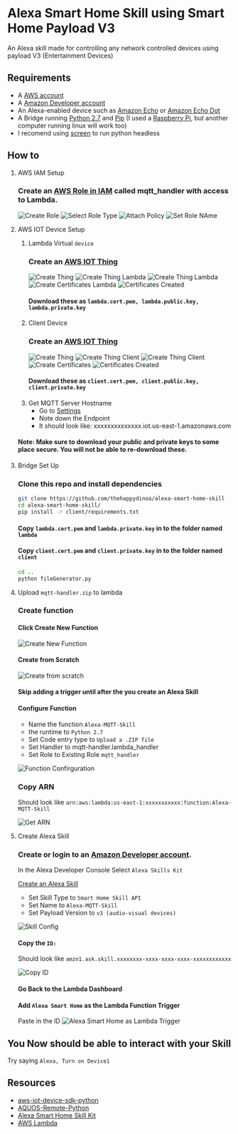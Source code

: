 # Alexa Smart Home Skill using Smart Home Payload V3
An Alexa skill made for controlling any network controlled devices using payload V3 (Entertainment Devices)

## Requirements 
* A [AWS account](https://aws.amazon.com/)
* A [Amazon Developer account](https://developer.amazon.com)
* An Alexa-enabled device such as [Amazon Echo](https://www.amazon.com/dp/B00X4WHP5E/) or [Amazon Echo Dot](https://www.amazon.com/dp/B01DFKC2SO/)
* A Bridge running [Python 2.7](https://www.python.org/downloads/) and [Pip](/installing-pip.md) (I used a [Raspberry Pi](https://www.raspberrypi.org/products/), but another computer running linux will work too)
* I recomend using [screen](/installing-screen.md) to run python headless

## How to
1. AWS IAM Setup

 	### Create an [AWS Role in IAM](https://console.aws.amazon.com/iam/homet) called mqtt_handler with access to Lambda.
	![Create Role](https://s3.amazonaws.com/alexa-smart-home-skill/IAM+Management+Console+Create+new+Role+Edit.png "AWS Create Role")
	![Select Role Type](https://s3.amazonaws.com/alexa-smart-home-skill/IAM+Management+Console+Select+Role+Type+Edit.png "AWS Select Role Type")
	![Attach Policy](https://s3.amazonaws.com/alexa-smart-home-skill/IAM+Management+Console+Attach+Policy.png "AWS Attach Policy")
	![Set Role NAme](https://s3.amazonaws.com/alexa-smart-home-skill/IAM+Management+Console+Set+role+name.png "AWS Set Role Name")
     
2. AWS IOT Device Setup

	1. Lambda Virtual `device` 
		### Create an [AWS IOT Thing](https://console.aws.amazon.com/iotv2/home#/thinghub)
		![Create Thing](https://s3.amazonaws.com/alexa-smart-home-skill/AWS+IoT+Create+New+Thing.png "AWS Create IOT Thing")
		![Create Thing Lambda](https://s3.amazonaws.com/alexa-smart-home-skill/AWS+IoT+Create+New+Thing_lambda.png "Lambda")
		![Create Thing Lambda](https://s3.amazonaws.com/alexa-smart-home-skill/AWS+IoT+Create+New+Thing_lambda_pt2.png)
		![Create Certificates Lambda](https://s3.amazonaws.com/alexa-smart-home-skill/AWS+IoT+Create+New+Thing_lambda_certificates.png)
		![Certificates Created](https://s3.amazonaws.com/alexa-smart-home-skill/AWS+IoT+Create+New+Thing_lambda_certificates_created.png)
		#### Download these as `lambda.cert.pem, lambda.public.key, lambda.private.key`
	2. Client Device
		### Create an [AWS IOT Thing](https://console.aws.amazon.com/iotv2/home#/thinghub)
		![Create Thing](https://s3.amazonaws.com/alexa-smart-home-skill/AWS+IoT+Create+New+Thing_client.png "AWS Create IOT Thing")
		![Create Thing Client](https://s3.amazonaws.com/alexa-smart-home-skill/AWS+IoT+Create+New+Thing_client_pt2.png "Client")
		![Create Thing Client](https://s3.amazonaws.com/alexa-smart-home-skill/AWS+IoT+Create+New+Thing_client_pt3.png "Client")
		![Create Certificates](https://s3.amazonaws.com/alexa-smart-home-skill/AWS+IoT+Create+New+Thing_client_certificates.png)
		![Certificates Created](https://s3.amazonaws.com/alexa-smart-home-skill/AWS+IoT+Create+New+Thing_lambda_certificates_created.png "Client")
		#### Download these as `client.cert.pem, client.public.key, client.private.key`
	3. Get MQTT Server Hostname
		* Go to [Settings](https://console.aws.amazon.com/iotv2/home#/settings)
		* Note down the Endpoint
		* It should look like: xxxxxxxxxxxxxx.iot.us-east-1.amazonaws.com
	
	#### Note: Make sure to download your public and private keys to some place secure. You will not be able to re-download these.
	
3. Bridge Set Up

	### Clone this repo and install dependencies
	```bash
	git clone https://github.com/thehappydinoa/alexa-smart-home-skill
	cd alexa-smart-home-skill/
	pip install -r client/requirements.txt
	```
	
	#### Copy `lambda.cert.pem` and `lambda.private.key` in to the folder named `lambda`
	
	#### Copy `client.cert.pem` and `client.private.key` in to the folder named `client`
	
	```bash
	cd ..
	python fileGenerator.py
	```
4. Upload `mqtt-handler.zip` to lambda

	### Create function
	#### Click Create New Function
	![Create New Function](https://s3.amazonaws.com/alexa-smart-home-skill/Lambda+Management+Console+Create+Function.png "Create Function")
	#### Create from Scratch
	![Create from scratch](https://s3.amazonaws.com/alexa-smart-home-skill/Lambda+Management+Console+From+Scratch.png "Create from scratch")
	#### Skip adding a trigger until after the you create an Alexa Skill
	#### Configure Function
	* Name the function `Alexa-MQTT-Skill`
	* the runtime to `Python 2.7`
	* Set Code entry type to `Upload a .ZIP file`
	* Set Handler to mqtt-handler.lambda_handler
	* Set Role to Existing Role `mqtt_handler`
	
	![Function Confirguration](https://s3.amazonaws.com/alexa-smart-home-skill/Lambda+Management+Console+Function+Config.png "Function Confirguration")
	### Copy ARN
	Should look like `arn:aws:lambda:us-east-1:xxxxxxxxxxx:function:Alexa-MQTT-Skill`
	
	![Get ARN](https://s3.amazonaws.com/alexa-smart-home-skill/Lambda+Management+Console+Get+ARN.png "Get ARN")

5. Create Alexa Skill
	
	### Create or login to an [Amazon Developer account](https://developer.amazon.com/edw/home.html#/).  
	In the Alexa Developer Console Select `Alexa Skills Kit`
	
	[Create an Alexa Skill](https://developer.amazon.com/public/solutions/alexa/alexa-skills-kit/docs/developing-an-alexa-skill-as-a-lambda-function) 
	* Set Skill Type to `Smart Home Skill API`
	* Set Name to `Alexa-MQTT-Skill`
	* Set Payload Version to `v3 (audio-visual devices)`
	
	![Skill Config](https://s3.amazonaws.com/alexa-smart-home-skill/Alexa+Skill+Info.png "Skill Config")
	#### Copy the `ID:` 
	Should look like `amzn1.ask.skill.xxxxxxxx-xxxx-xxxx-xxxx-xxxxxxxxxxxx`
	
	![Copy ID](https://s3.amazonaws.com/alexa-smart-home-skill/Alexa+Skill+ID.png "Copy ID")
	#### Go Back to the Lambda Dashboard
	#### Add `Alexa Smart Home` as the Lambda Function Trigger
	Paste in the ID
	![Alexa Smart Home as Lambda Trigger](https://s3.amazonaws.com/alexa-smart-home-skill/Set+Trigger+Lambda+Function.png "Alexa Smart Home as Lambda Trigger")

## You Now should be able to interact with your Skill 
Try saying `Alexa, Turn on Device1`

## Resources
* [aws-iot-device-sdk-python](https://github.com/aws/aws-iot-device-sdk-python)
* [AQUOS-Remote-Python](https://github.com/thehappydinoa/AQUOS-Remote-Python)
* [Alexa Smart Home Skill Kit](https://developer.amazon.com/public/solutions/alexa/alexa-skills-kit/overviews/understanding-the-smart-home-skill-api)
* [AWS Lambda](http://docs.aws.amazon.com/lambda/latest/dg/welcome.html)
